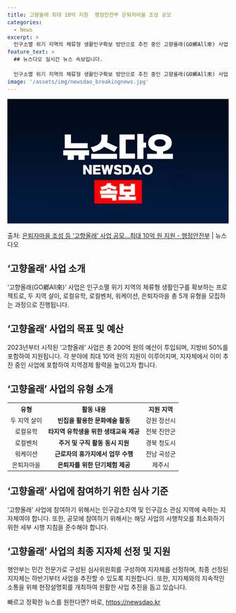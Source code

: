 ```yaml
---
title: 고향올래 최대 10억 지원  행정안전부 은퇴자마을 조성 공모
categories:
  - News
excerpt: >
  인구소멸 위기 지역의 체류형 생활인구확보 방안으로 추진 중인 고향올래(GO鄕All來) 사업 공모가 오는 5월…
feature_text: >
  ## 뉴스다오 실시간 뉴스 속보입니다.

  인구소멸 위기 지역의 체류형 생활인구확보 방안으로 추진 중인 고향올래(GO鄕All來) 사업 공모가 오는 5월…
image: '/assets/img/newsdao_breakingnews.jpg'
---
```


![뉴스다오 속보](/assets/img/newsdao_breakingnews.jpg)

<p>출처: <a href="https://newsdao.kr/3586" rel="dofollow">은퇴자마을 조성 등  ‘고향올래’ 사업 공모…최대 10억 원 지원 - 행정안전부</a> | 뉴스다오</p>

<h2 data-ke-size="size26">‘고향올래’ 사업 소개</h2>
<p data-ke-size="size16">‘고향올래(GO鄕All來)’ 사업은 인구소멸 위기 지역의 체류형 생활인구를 확보하는 프로젝트로, 두 지역 살이, 로컬유학, 로컬벤처, 워케이션, 은퇴자마을 총 5개 유형을 모집하는 과정으로 진행됩니다.</p>

<h2 data-ke-size="size26">‘고향올래’ 사업의 목표 및 예산</h2>
<p data-ke-size="size16">2023년부터 시작된 ‘고향올래’ 사업은 총 200억 원의 예산이 투입되며,  지방비 50%를 포함하여 지원됩니다. 각 분야에 최대 10억 원의 지원이 이루어지며, 지자체에서 이미 추진 중인 사업에 포함하여 지역경제 활력을 높이고자 합니다.</p>

<h2 data-ke-size="size26">‘고향올래’ 사업의 유형 소개</h2>
<table>
	<tr>
		<th style="text-align: center;">유형</th>
		<th style="text-align: center;">활동 내용</th>
		<th style="text-align: center;">지원 지역</th>
	</tr>
	<tr>
		<td style="text-align: center;">두 지역 살이</td>
		<td style="text-align: center;"><b>빈집을 활용한 문화예술 활동</b></td>
		<td style="text-align: center;">강원 정선시</td>
	</tr>
	<tr>
		<td style="text-align: center;">로컬유학</td>
		<td style="text-align: center;"><b>타지역 유학생을 위한 생태교육 제공</b></td>
		<td style="text-align: center;">전북 진안군</td>
	</tr>
	<tr>
		<td style="text-align: center;">로컬벤처</td>
		<td style="text-align: center;"><b>주거 및 구직 활동 동시 지원</b></td>
		<td style="text-align: center;">경북 청도시</td>
	</tr>
	<tr>
		<td style="text-align: center;">워케이션</td>
		<td style="text-align: center;"><b>근로자의 휴가지에서 업무 수행</b></td>
		<td style="text-align: center;">전남 곡성군</td>
	</tr>
	<tr>
		<td style="text-align: center;">은퇴자마을</td>
		<td style="text-align: center;"><b>은퇴자를 위한 단기체험 제공</b></td>
		<td style="text-align: center;">제주시</td>
	</tr>
</table>

<h2 data-ke-size="size26">‘고향올래’ 사업에 참여하기 위한 심사 기준</h2>
<p data-ke-size="size16">‘고향올래’ 사업에 참여하기 위해서는 인구감소지역 및 인구감소 관심 지역에 속하는 지자체여야 합니다. 또한, 공모에 참여하기 위해서는 해당 사업의 시행착오를 최소화하기 위한 세부 시행 지침을 준수해야 합니다.</p>

<h2 data-ke-size="size26">‘고향올래’ 사업의 최종 지자체 선정 및 지원</h2>
<p data-ke-size="size16">행안부는 민간 전문가로 구성된 심사위원회를 구성하여 지자체를 선정하며, 최종 선정된 지자체는 하반기부터 사업을 추진할 수 있도록 지원합니다. 또한, 지자체와의 지속적인 소통을 위해 현장설명회를 개최하여 원활한 사업 추진을 돕고 있습니다.</p> 

빠르고 정확한 뉴스를 원한다면? 바로, <a href="https://newsdao.kr" rel="dofollow">https://newsdao.kr</a>


